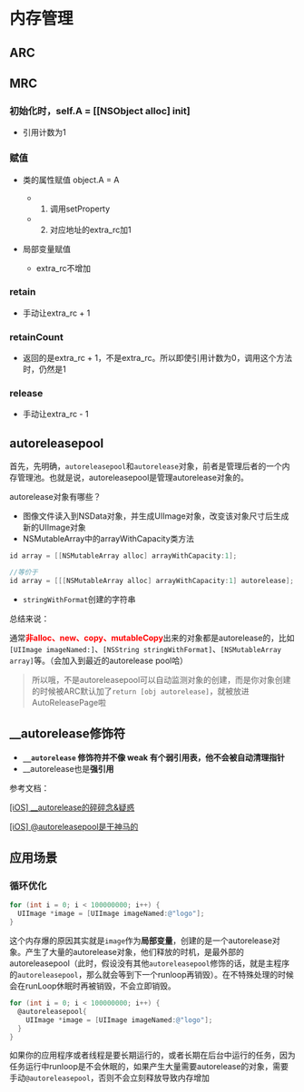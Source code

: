 # 内存管理

## ARC

## MRC

### 初始化时，self.A = [[NSObject alloc] init]

- 引用计数为1

### 赋值

- 类的属性赋值 object.A = A

	- 1. 调用setProperty
	- 2. 对应地址的extra_rc加1

- 局部变量赋值

	- extra_rc不增加

### retain

- 手动让extra_rc + 1

### retainCount

- 返回的是extra_rc + 1，不是extra_rc。所以即使引用计数为0，调用这个方法时，仍然是1

### release

- 手动让extra_rc - 1

## autoreleasepool

首先，先明确，`autoreleasepool`和`autorelease`对象，前者是管理后者的一个内存管理池。也就是说，autoreleasepool是管理autorelease对象的。



autorelease对象有哪些？

- 图像文件读入到NSData对象，并生成UIImage对象，改变该对象尺寸后生成新的UIImage对象
- NSMutableArray中的arrayWithCapacity类方法

```objective-c
id array = [[NSMutableArray alloc] arrayWithCapacity:1];

//等价于
id array = [[[NSMutableArray alloc] arrayWithCapacity:1] autorelease];
```

- `stringWithFormat`创建的字符串

总结来说：

通常<font color='red'>**非alloc、new、copy、mutableCopy**</font>出来的对象都是autorelease的，比如`[UIImage imageNamed:]`、`[NSString stringWithFormat]`、`[NSMutableArray array]`等。（会加入到最近的autorelease pool哈）

> 所以哦，不是autoreleasepool可以自动监测对象的创建，而是你对象创建的时候被ARC默认加了`return [obj autorelease]`，就被放进AutoReleasePage啦

## __autorelease修饰符

- **`__autorelease` 修饰符并不像 weak 有个弱引用表，他不会被自动清理指针**
- __autorelease也是**强引用**

参考文档：

[[iOS] __autorelease的碎碎念&疑惑](https://www.jianshu.com/p/1a9847c5215b)

[[iOS] @autoreleasepool是干神马的](https://www.jianshu.com/p/b6cfbeabfb14)

## 应用场景

### 循环优化

```objective-c
for (int i = 0; i < 100000000; i++) {
  UIImage *image = [UIImage imageNamed:@"logo"];
}
```

这个内存爆的原因其实就是`image`作为**局部变量**，创建的是一个autorelease对象。产生了大量的autorelease对象，他们释放的时机，是最外部的autoreleasepool（此时，假设没有其他`autoreleasepool`修饰的话，就是主程序的`autoreleasepool`，那么就会等到下一个runloop再销毁）。在不特殊处理的时候会在runLoop休眠时再被销毁，不会立即销毁。

```objective-c
for (int i = 0; i < 100000000; i++) {
  @autoreleasepool{
    UIImage *image = [UIImage imageNamed:@"logo"];
  }
}
```

如果你的应用程序或者线程是要长期运行的，或者长期在后台中运行的任务，因为任务运行中runloop是不会休眠的，如果产生大量需要autorelease的对象，需要手动`@autoreleasepool`，否则不会立刻释放导致内存增加